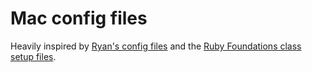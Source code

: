 # Mac config files

Heavily inspired by [Ryan's config files](https://github.com/ryansobol/config/) and the [Ruby Foundations class setup files](https://github.com/codefellows/sea-c21-ruby/tree/master/lib/class1/osx).